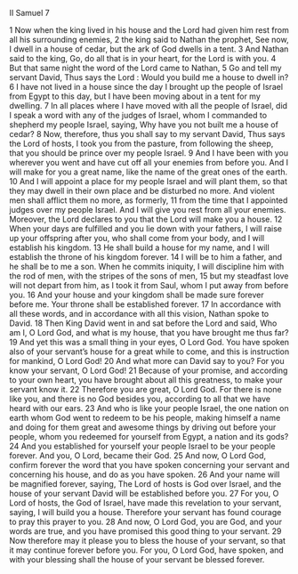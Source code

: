 II Samuel 7

1	Now when the king lived in his house and the Lord had given him rest from all his surrounding enemies,
2	the king said to Nathan the prophet, See now, I dwell in a house of cedar, but the ark of God dwells in a tent.
3	And Nathan said to the king, Go, do all that is in your heart, for the Lord is with you.
4	But that same night the word of the Lord came to Nathan,
5	Go and tell my servant David, Thus says the Lord : Would you build me a house to dwell in?
6	I have not lived in a house since the day I brought up the people of Israel from Egypt to this day, but I have been moving about in a tent for my dwelling.
7	In all places where I have moved with all the people of Israel, did I speak a word with any of the judges of Israel, whom I commanded to shepherd my people Israel, saying, Why have you not built me a house of cedar?
8	Now, therefore, thus you shall say to my servant David, Thus says the Lord of hosts, I took you from the pasture, from following the sheep, that you should be prince over my people Israel.
9	And I have been with you wherever you went and have cut off all your enemies from before you. And I will make for you a great name, like the name of the great ones of the earth.
10	And I will appoint a place for my people Israel and will plant them, so that they may dwell in their own place and be disturbed no more. And violent men shall afflict them no more, as formerly,
11	from the time that I appointed judges over my people Israel. And I will give you rest from all your enemies. Moreover, the Lord declares to you that the Lord will make you a house.
12	When your days are fulfilled and you lie down with your fathers, I will raise up your offspring after you, who shall come from your body, and I will establish his kingdom.
13	He shall build a house for my name, and I will establish the throne of his kingdom forever.
14	I will be to him a father, and he shall be to me a son. When he commits iniquity, I will discipline him with the rod of men, with the stripes of the sons of men,
15	but my steadfast love will not depart from him, as I took it from Saul, whom I put away from before you.
16	And your house and your kingdom shall be made sure forever before me. Your throne shall be established forever.
17	In accordance with all these words, and in accordance with all this vision, Nathan spoke to David.
18	Then King David went in and sat before the Lord and said, Who am I, O Lord God, and what is my house, that you have brought me thus far?
19	And yet this was a small thing in your eyes, O Lord God. You have spoken also of your servant’s house for a great while to come, and this is instruction for mankind, O Lord God!
20	And what more can David say to you? For you know your servant, O Lord God!
21	Because of your promise, and according to your own heart, you have brought about all this greatness, to make your servant know it.
22	Therefore you are great, O Lord God. For there is none like you, and there is no God besides you, according to all that we have heard with our ears.
23	And who is like your people Israel, the one nation on earth whom God went to redeem to be his people, making himself a name and doing for them great and awesome things by driving out before your people, whom you redeemed for yourself from Egypt, a nation and its gods?
24	And you established for yourself your people Israel to be your people forever. And you, O Lord, became their God.
25	And now, O Lord God, confirm forever the word that you have spoken concerning your servant and concerning his house, and do as you have spoken.
26	And your name will be magnified forever, saying, The Lord of hosts is God over Israel, and the house of your servant David will be established before you.
27	For you, O Lord of hosts, the God of Israel, have made this revelation to your servant, saying, I will build you a house. Therefore your servant has found courage to pray this prayer to you.
28	And now, O Lord God, you are God, and your words are true, and you have promised this good thing to your servant.
29	Now therefore may it please you to bless the house of your servant, so that it may continue forever before you. For you, O Lord God, have spoken, and with your blessing shall the house of your servant be blessed forever.

